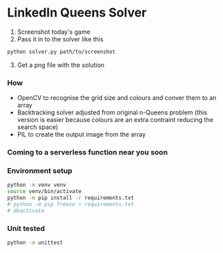 # LinkedIn Queens Solver

1. Screenshot today's game
2. Pass it in to the solver like this
```bash
python solver.py path/to/screenshot
```
3. Get a png file with the solution

### How
 - OpenCV to recognise the grid size and colours and conver them to an array
 - Backtracking solver adjusted from original n-Queens problem (this version is easier because colours are an extra contraint reducing the search space)
 - PIL to create the output image from the array

### Coming to a serverless function near you soon


### Environment setup
```bash
python -m venv venv
source venv/bin/activate
python -m pip install -r requirements.txt
# python -m pip freeze > requirements.txt
# deactivate
```

### Unit tested
```bash
python -m unittest
```
